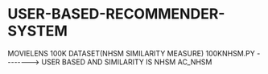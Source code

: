 # USER-BASED-RECOMMENDER-SYSTEM
MOVIELENS 100K DATASET(NHSM SIMILARITY MEASURE)
100KNHSM.PY --------> USER BASED AND SIMILARITY IS NHSM
AC_NHSM
